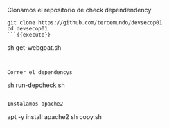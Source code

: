 Clonamos el repositorio de check dependendency 


```
git clone https://github.com/tercemundo/devsecop01
cd devsecop01
```{{execute}}

```
sh get-webgoat.sh

```{{execute}}


Correr el dependencys
```
sh run-depcheck.sh
```{{execute}}

Instalamos apache2

```
apt -y install apache2
sh copy.sh
```{{execute}}



